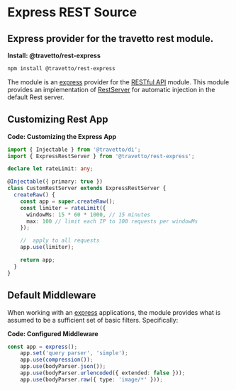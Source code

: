 <!-- This file was generated by the framweork and should not be modified directly -->
<!-- Please modify https://github.com/travetto/travetto/tree/master/module/rest-express/README.js and execute "npm run docs" to rebuild -->
# Express REST Source
## Express provider for the travetto rest module.

**Install: @travetto/rest-express**
```bash
npm install @travetto/rest-express
```

The module is an [express](https://expressjs.com) provider for the [RESTful API](https://github.com/travetto/travetto/tree/master/module/rest#readme "Declarative api for RESTful APIs with support for the dependency injection module.") module.  This module provides an implementation of [RestServer](https://github.com/travetto/travetto/tree/master/module/rest/src/server/server.ts#L16) for automatic injection in the default Rest server.

## Customizing Rest App

**Code: Customizing the Express App**
```typescript
import { Injectable } from '@travetto/di';
import { ExpressRestServer } from '@travetto/rest-express';

declare let rateLimit: any;

@Injectable({ primary: true })
class CustomRestServer extends ExpressRestServer {
  createRaw() {
    const app = super.createRaw();
    const limiter = rateLimit({
      windowMs: 15 * 60 * 1000, // 15 minutes
      max: 100 // limit each IP to 100 requests per windowMs
    });

    //  apply to all requests
    app.use(limiter);

    return app;
  }
}
```

## Default Middleware
When working with an [express](https://expressjs.com) applications, the module provides what is assumed to be a sufficient set of basic filters. Specifically:

**Code: Configured Middleware**
```typescript
const app = express();
    app.set('query parser', 'simple');
    app.use(compression());
    app.use(bodyParser.json());
    app.use(bodyParser.urlencoded({ extended: false }));
    app.use(bodyParser.raw({ type: 'image/*' }));
```

